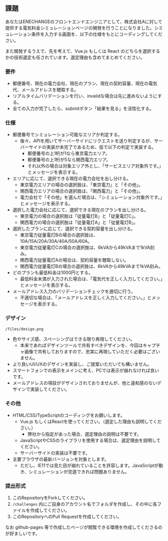 ## 課題
あなたはENECHANGEのフロントエンドエンジニアとして、株式会社Aに対して提供する電気料金シミュレーションページの開発を行うことになりました。シミュレーション条件を入力する画面を、以下の仕様をもとにコーディングしてください。

また開発するうえで、先を考えて、Vue.js もしくは React のどちらを選択するかの技術選定も任されています。選定理由も含めてまとめてください。

### 要件
- 郵便番号、現在の電力会社、現在のプラン、現在の契約容量、現在の電気代、メールアドレスを聴取する。
- リアルタイムバリデーションを行い、invalidな場合は先に進めないようにする。
- 全ての入力が完了したら、submitボタン「結果を見る」を活性化する。

### 仕様
- 郵便番号でシミュレーション可能なエリアか判定する。
  - 後々、APIを用いてサーバーサイドにリクエストを送り判定するが、サーバーサイドの実装が未完了であるため、仮で以下の判定で実装する。
    - 郵便番号の上1桁が1なら東京電力エリア。
    - 郵便番号の上1桁が5なら関西電力エリア。
    - それ以外の場合は対象エリア外とし、「サービスエリア対象外です。」とメッセージを表示する。
- エリアに応じて、選択できる現在の電力会社を出し分ける。
  - 東京電力エリアの場合の選択肢は、「東京電力」と「その他」。
  - 関西電力エリアの場合の選択肢は、「関西電力」と「その他」。
  - 電力会社で「その他」を選んだ場合は、「シミュレーション対象外です。」とメッセージを表示する。
- 選択した電力会社に応じて、選択できる現在のプランを出し分ける。
  - 東京電力の場合の選択肢は「従量電灯B」と「従量電灯C」。
  - 関西電力の場合の選択肢は「従量電灯A」と「従量電灯B」。
- 選択したプランに応じて、選択できる契約容量を出し分ける。
  - 東京電力従量電灯Bの場合の選択肢は、10A/15A/20A/30A/40A/50A/60A。
  - 東京電力従量電灯Cの場合の選択肢は、6kVAから49kVAまで1kVA刻み。
  - 関西電力従量電灯Aの場合は、契約容量を聴取しない。
  - 関西電力従量電灯Bの場合の選択肢は、6kVAから49kVAまで1kVA刻み。
- どのプランも最低料金は1000円とする。
  - 最低料金未満が入力された場合は、「電気代を正しく入力してください。」とメッセージを表示する。
- メールアドレス入力のバリデーションチェックを適切に行う。
  - 不適切な場合は、「メールアドレスを正しく入力してください。」とメッセージを表示する。

### デザイン
`/files/design.png`
- 色やサイズ感、スペーシングはできる限り再現してください。
  - 本来であればデザインツールで共有すべきデザインを、今回はキャプチャ画像で共有しておりますので、忠実に再現していただく必要はございません。
- より良いUI/UXのデザインを実装し、ご提案いただいても構いません。
- スマートフォンでの表示をメインに考え、PCでは表示が崩れなければ良いです。
- メールアドレスの項目がデザインされておりませんが、他と違和感のないデザインで実装してください。


### その他
- HTML/CSS/TypeScriptのコーディングをお願いします。
  - Vue.js もしくはReactを使ってください。（選定した理由も説明してください。）
    - 弊社から指定があった場合、選定理由の説明は不要です。
  - JavaScriptやCSSのライブラリを使用する場合は、選定理由を説明してください。
  - サーバーサイドの実装は不要です。
- 主要ブラウザの最新バージョンを対象とします。
  - ただし、IE11では見た目が崩れていることを許容します。JavaScriptが動き、シミュレーションが完遂できれば問題ありません。

### 提出形式
1. このRepositoryをForkしてください。
1. `/challenges` 内にご自身のアカウント名でフォルダを作成し、その中に各ファイルを作成してください。
1. このRepositoryへのPull Requestを作成してください。

なお github-pages 等で作成したページが閲覧できる環境を作成してくださるのが好ましいです。
